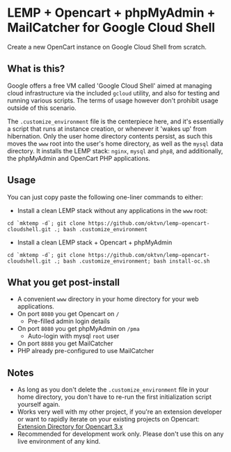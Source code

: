 # LEMP + Opencart + phpMyAdmin + MailCatcher for Google Cloud Shell
Create a new OpenCart instance on Google Cloud Shell from scratch.

## What is this?

Google offers a free VM called 'Google Cloud Shell' aimed at managing cloud infrastructure via the included `gcloud` utility, and also for testing and running various scripts. The terms of usage however don't prohibit usage outside of this scenario.

The `.customize_environment` file is the centerpiece here, and it's essentially a script that runs at instance creation, or whenever it 'wakes up' from hibernation. Only the user home directory contents persist, as such this moves the `www` root into the user's home directory, as well as the `mysql` data directory. It installs the LEMP stack: `nginx`, `mysql` and `php8`, and additionally, the phpMyAdmin and OpenCart PHP applications.

## Usage

You can just copy paste the following one-liner commands to either:

* Install a clean LEMP stack without any applications in the `www` root:

```
cd `mktemp -d`; git clone https://github.com/oktvn/lemp-opencart-cloudshell.git .; bash .customize_environment
```
* Install a clean LEMP stack + Opencart + phpMyAdmin
```
cd `mktemp -d`; git clone https://github.com/oktvn/lemp-opencart-cloudshell.git .; bash .customize_environment; bash install-oc.sh
```

## What you get post-install

* A convenient `www` directory in your home directory for your web applications.
* On port `8080` you get Opencart on `/`
  * Pre-filled admin login details
* On port `8080` you get phpMyAdmin on `/pma`
  * Auto-login with mysql `root` user
* On port `8888` you get MailCatcher
* PHP already pre-configured to use MailCatcher

## Notes

* As long as you don't delete the `.customize_environment` file in your home directory, you don't have to re-run the first initialization script yourself again.
* Works very well with my other project, if you're an extension developer or want to rapidly iterate on your existing projects on Opencart: [Extension Directory for Opencart 3.x](https://github.com/oktvn/opencart3-extension-directory)
* Recommended for development work only. Please don't use this on any live environment of any kind. 
